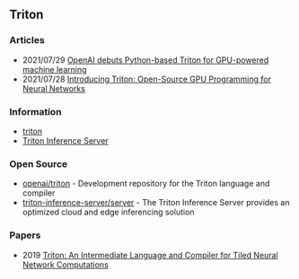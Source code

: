 ## Triton


### Articles
- 2021/07/29 [OpenAI debuts Python-based Triton for GPU-powered machine learning](https://www.infoworld.com/article/3627243/openai-debuts-python-based-triton-for-gpu-powered-machine-learning.html)
- 2021/07/28 [Introducing Triton: Open-Source GPU Programming for Neural Networks](https://openai.com/blog/triton/)


### Information
- [triton](https://openai.com/blog/triton/)
- [Triton Inference Server](https://developer.nvidia.com/nvidia-triton-inference-server)


### Open Source
- [openai/triton](https://github.com/openai/triton) - Development repository for the Triton language and compiler
- [triton-inference-server/server](https://github.com/triton-inference-server/server) - The Triton Inference Server provides an optimized cloud and edge inferencing solution



### Papers
- 2019 [Triton: An Intermediate Language and Compiler for Tiled Neural Network Computations](http://www.eecs.harvard.edu/~htk/publication/2019-mapl-tillet-kung-cox.pdf)





